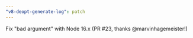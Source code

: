 ```yaml
---
"v8-deopt-generate-log": patch
---
```


Fix "bad argument" with Node 16.x (PR #23, thanks @marvinhagemeister!)
